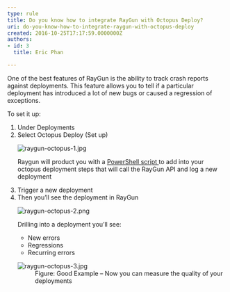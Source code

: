 ```yaml
---
type: rule
title: Do you know how to integrate RayGun with Octopus Deploy?
uri: do-you-know-how-to-integrate-raygun-with-octopus-deploy
created: 2016-10-25T17:17:59.0000000Z
authors:
- id: 3
  title: Eric Phan

---
```




<span class='intro'> <p>One of the best features of RayGun is the ability to track crash reports against deployments. This feature allows you to tell if a particular deployment has introduced a lot of new bugs or caused a regression of exceptions.&#160;​<br></p><p>To set it up&#58;​<br></p> </span>

<ol><li>Under Deployments<br></li><li>Select Octopus Deploy (Set up)<br> 
      <dl class="image"><dt> <img src="raygun-octopus-1.jpg" alt="raygun-octopus-1.jpg" /> </dt></dl><p>Raygun will product you with a <a href="https&#58;//raygun.com/docs/deployments/octopus-deploy" target="_blank">PowerShell script </a> to add into your octopus deployment steps that will call the RayGun API and log a new deployment</p></li><li>Trigger a new deployment</li><li>Then you’ll see the deployment in RayGun<br>
   <dl class="image"><dt><img src="raygun-octopus-2.png" alt="raygun-octopus-2.png" /></dt></dl><p>Drilling into a deployment you’ll see&#58;</p><ul><li>New errors</li><li>Regressions</li><li>Recurring errors</li></ul><dl class="goodImage"><dt> <img src="raygun-octopus-3.jpg" alt="raygun-octopus-3.jpg" /> </dt><dd>Figure&#58; Good Example – Now you can measure the quality of your deployments <br></dd> </dl></li></ol>


